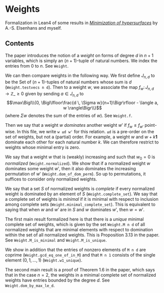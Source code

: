 # Weights

Formalization in Lean4 of some results in [*Minimization of hypersurfaces*](https://arxiv.org/abs/2110.04625) by A.-S. Elsenhans and myself.

## Contents

The paper introduces the notion of a *weight* on forms of degree $d$
in $n+1$ variables, which is simply an $(n+1)$-tuple of natural numbers.
We index the entries from $0$ to $n$. See `Weight`.

We can then compare weights in the following way. We first define $J_{n,d}$
to be the Set of $(n+1)$-tuples of natural numbers whose sum is $d$ (`Weight.testvecs n d`).
Then to a weight $w$, we associate the map $f_w \colon J_{n,d} \to \mathbb{Z}\_{\ge 0}$
given by sending $a \in J_{n,d}$ to
$$\max\Bigl\\{0, \Bigl\lfloor\frac{d \, \Sigma w}{n+1}\Bigr\rfloor - \langle a, w \rangle\Bigr\\}$$
(where $\Sigma w$ denotes the sum of the entries of $w$). See `Weight.f`.

Then we say that a weight $w$ *dominates* another weight $w'$ if $f_w \le f_{w'}$
point-wise. In this file, we write `w ≤d w'` for this relation. `≤d` is a pre-order
on the set of weights, but not a (partial) order. For example, a weight $w$
and $w + k \mathbf{1}$ dominate each other for each natural number $k$.
We can therefore restrict to weights whose minimal entry is zero.

We say that a weight $w$ that is (weakly) increasing and such that $w_0 = 0$
is *normalized* (`Weight.normalized`). We show that if a normalized weight $w$ dominates
some weight $w'$, then it also dominates the increasing permutation of $w'$
(`Weight.dom_of_dom_perm`). So up to permutations, it suffices to consider
only normalized weights.

We say that a set $S$ of normalized weights is *complete* if every normalized
weight is dominated by an element of $S$ (`Weight.complete_set`). We say that a complete
set of weights is *minimal* if it is minimal with respect to inclusion among complete sets
(`Weight.minimal_complete_set`). This is equivalent to saying that when $w$ and $w'$ are
in $S$ and $w$ dominates $w'$, then $w = w'$.

The first main result formalized here is that there is a *unique* minimal complete set
of weights, which is given by the set `Weight.M n d` of all normalized weights that are minimal
elements with respect to domination within the set of all normalized weights.
This is Proposition 3.13 in the paper. See `Weight.M_is_minimal` and `Weight.M_is_unique`.

We show in addition that the entries of nonzero elements of `M n d` are coprime
(`Weight.gcd_eq_one_of_in_M`) and that `M n 1` consists of the single
element $(0,1,\ldots,1)$ (`Weight.w1_unique`).

The second main result is a proof of Theorem 1.6 in the paper, which says that
in the case $n = 2$, the weights in a minimal complete set of normalized weights
have entries bounded by the degree $d$. See `Weight.dom_by_max_le_d`.